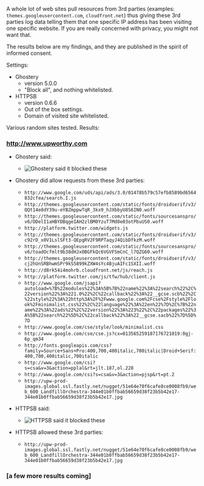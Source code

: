 A whole lot of web sites pull resources from 3rd parties (examples: `themes.googleusercontent.com`, `cloudfront.net`) thus giving these 3rd parties log data telling them that one specific IP address has been visiting one specific website. If you are really concerned with privacy, you might not want that.

The results below are my findings, and they are published in the spirit of informed consent.

Settings:
- Ghostery
    * version 5.0.0
    * "Block all", and nothing whitelisted.
- HTTPSB
    * version 0.6.6
    * Out of the box settings.
    * Domain of visited site whitelisted.

Various random sites tested. Results:

### http://www.upworthy.com

* Ghostery said:
    - ![Ghostery said it blocked these](https://raw.github.com/gorhill/httpswitchboard/master/doc/img/privacy-tour-1-ghostery.png)
* Ghostery did allow requests from these 3rd parties:
    - `http://www.google.com/uds/api/ads/3.0/01478b579c57efb8589bd6564832cfea/search.I.js`
    - `http://themes.googleusercontent.com/static/fonts/droidserif/v3/QQt14e8dY39u-eYBZmppwTqR_3kx9_hJXbbyU8S6IN0.woff`
    - `http://themes.googleusercontent.com/static/fonts/sourcesanspro/v6/ODelI1aHBYDBqgeIAH2zlBM0YzuT7MdOe03otPbuUS0.woff`
    - `http://platform.twitter.com/widgets.js`
    - `http://themes.googleusercontent.com/static/fonts/droidserif/v3/c92rD_x0V1LslSFt3-QEpgRV2F9RPTaqyJ4QibDfkzM.woff`
    - `http://themes.googleusercontent.com/static/fonts/sourcesanspro/v6/toadOcfmlt9b38dHJxOBGFkQc6VGVFSmCnC_l7QZG60.woff`
    - `http://themes.googleusercontent.com/static/fonts/droidserif/v3/cj2hUnSRBhwmSPr9kS5899kZXW4sYc4BjuAIFc1SXII.woff`
    - `http://d8rk54i4mohrb.cloudfront.net/js/reach.js`
    - `http://platform.twitter.com/js/tfw/hub/client.js`
    - `http://www.google.com/jsapi?autoload=%7B%22modules%22%3A%5B%7B%22name%22%3A%22search%22%2C%22version%22%3A%221.0%22%2C%22callback%22%3A%22__gcse.scb%22%2C%22style%22%3A%22http%3A%2F%2Fwww.google.com%2Fcse%2Fstyle%2Flook%2Fminimalist.css%22%2C%22language%22%3A%22en%22%7D%2C%7B%22name%22%3A%22ads%22%2C%22version%22%3A%223%22%2C%22packages%22%3A%5B%22search%22%5D%2C%22callback%22%3A%22__gcse.sacb%22%7D%5D%7D`
    - `http://www.google.com/cse/style/look/minimalist.css`
    - `http://www.google.com/cse/cse.js?cx=013565259187176721019:0gj-6p_qm34`
    - `http://fonts.googleapis.com/css?family=Source+Sans+Pro:400,700,400italic,700italic|Droid+Serif:400,700,400italic,700italic`
    - `http://www.google.com/csi?s=csa&v=3&action=pplal&rt=jlt.187,ol.228`
    - `http://www.google.com/csi?s=csa&v=3&action=pjsp&rt=pt.2`
    - `http://upw-prod-images.global.ssl.fastly.net/nugget/51e64e70f6cafe8ce0008fb9/web_600_LandfillOrchestra-344e01b0ffbab56659d38f23b5b42e17-344e01b0ffbab56659d38f23b5b42e17.jpg`

* HTTPSB said:
    - ![HTTPSB said it blocked these](https://raw.github.com/gorhill/httpswitchboard/master/doc/img/privacy-tour-1-httpsb.png)
* HTTPSB  allowed these 3rd parties:
    - `http://upw-prod-images.global.ssl.fastly.net/nugget/51e64e70f6cafe8ce0008fb9/web_600_LandfillOrchestra-344e01b0ffbab56659d38f23b5b42e17-344e01b0ffbab56659d38f23b5b42e17.jpg`

### [a few more results coming]